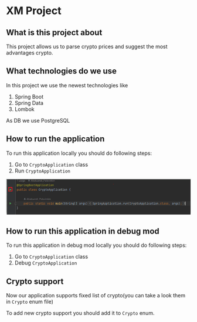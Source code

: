 # XM Project

## What is this project about

This project allows us to parse crypto prices and suggest the most advantages crypto.

## What technologies do we use

In this project we use the newest technologies like
1. Spring Boot
2. Spring Data
3. Lombok

As DB we use PostgreSQL

## How to run the application

To run this application locally you should do following steps:
1. Go to `CryptoApplication` class
2. Run `CryptoApplication`

![img.png](images/run-app.png)

## How to run this application in debug mod

To run this application in debug mod locally you should do following steps:
1. Go to `CryptoApplication` class
2. Debug `CryptoApplication` 

## Crypto support

Now our application supports fixed list of crypto(you can take a look them in `Crypto` enum file)

To add new crypto support you should add it to `Crypto` enum. 